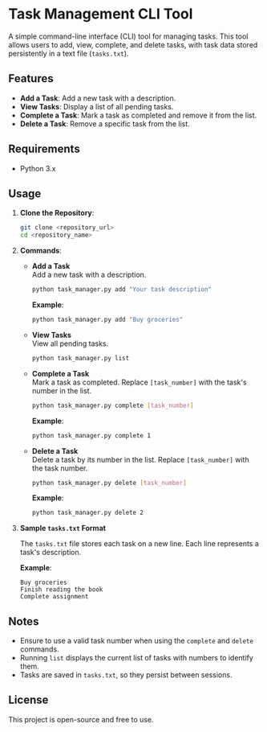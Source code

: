 # Task Management CLI Tool

A simple command-line interface (CLI) tool for managing tasks. This tool allows users to add, view, complete, and delete tasks, with task data stored persistently in a text file (`tasks.txt`).

## Features

- **Add a Task**: Add a new task with a description.
- **View Tasks**: Display a list of all pending tasks.
- **Complete a Task**: Mark a task as completed and remove it from the list.
- **Delete a Task**: Remove a specific task from the list.

## Requirements

- Python 3.x

## Usage

1. **Clone the Repository**:
    ```bash
    git clone <repository_url>
    cd <repository_name>
    ```

2. **Commands**:

    - **Add a Task**  
      Add a new task with a description.
      ```bash
      python task_manager.py add "Your task description"
      ```
      **Example**:
      ```bash
      python task_manager.py add "Buy groceries"
      ```

    - **View Tasks**  
      View all pending tasks.
      ```bash
      python task_manager.py list
      ```

    - **Complete a Task**  
      Mark a task as completed. Replace `[task_number]` with the task's number in the list.
      ```bash
      python task_manager.py complete [task_number]
      ```
      **Example**:
      ```bash
      python task_manager.py complete 1
      ```

    - **Delete a Task**  
      Delete a task by its number in the list. Replace `[task_number]` with the task number.
      ```bash
      python task_manager.py delete [task_number]
      ```
      **Example**:
      ```bash
      python task_manager.py delete 2
      ```

3. **Sample `tasks.txt` Format**

    The `tasks.txt` file stores each task on a new line. Each line represents a task's description.

    **Example**:
    ```
    Buy groceries
    Finish reading the book
    Complete assignment
    ```

## Notes

- Ensure to use a valid task number when using the `complete` and `delete` commands.
- Running `list` displays the current list of tasks with numbers to identify them.
- Tasks are saved in `tasks.txt`, so they persist between sessions.

## License

This project is open-source and free to use.
